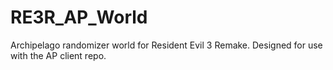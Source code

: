 # RE3R_AP_World
Archipelago randomizer world for Resident Evil 3 Remake. Designed for use with the AP client repo.

